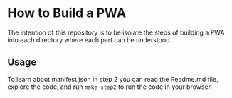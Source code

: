 # How to Build a PWA
The intention of this repository is to be isolate the steps of building a PWA into each directory where each part can be understood.

## Usage
To learn about manifest.json in step 2 you can read the Readme.md file, explore the code, and run ```make step2``` to run the code in your browser.
